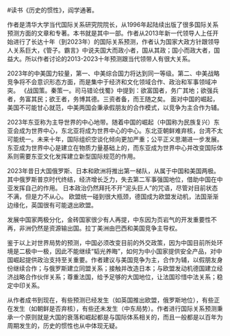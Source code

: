 \#读书《历史的惯性》，阎学通著。

作者是清华大学当代国际关系研究院院长，从1996年起陆续出版了很多国际关系预测方面的文章和专著。本书就是其中一部。作者从2013年新一代领导人上任开始进行了长达十年（到2023年）的国际关系预测，作者认为国家大政方针跟领导人关系巨大，《管子。霸言》中说夫国大而政小者，国从其政；国小而政大者，国益大。所以作者讨论的2013-2023十年预测跟当代领带人有很大关系。

2023年的中美国力较量，第一、中美综合国力将达到同一等级。第二、中美战略竞争将不会意识形态方面，而是集中于经济和文化领域合作、政治和军事领域冲突。
《战国策。秦策一。司马错论伐蜀》中提到：欲富国者，务广其地；欲强兵者，务富其民；欲王者，务博其德。三资者备，而王随之矣。
面对中国的崛起，美国不可能甘心就范，中美两国会秉承假朋友的合作模式，以竞争为主合作为辅。

2023年东亚称为主导世界的中心地带。随着中国的崛起（中国称为民族复兴）东亚会成为世界中心，东北亚将成为世界中心的中心。东北亚朝鲜难弃核，台湾不太可能统一。未来十年，国际组织空谈化倾向更加严重；公平正义思潮进一步发展。东亚成为世界中心是建立在物质力量基础上的，而东亚成为世界中心并改变国际体系则需要东亚文化发挥建立新型国际规范的作用。

2023年昔日大国俄罗斯、日本和欧洲将推出第一梯队，从属于中国和美国两极。
其中俄罗斯普京时代终结，经济增长乏力，失去第二军事强国地位，借助中国在中亚发挥自己的作用。
日本政治仍然拜托不开“泥头巨人”的咒语，尽管对目前状态不满，但是力不从心。
欧盟统一碰到很大瓶颈，德国成为欧盟发动机，法国渐渐边缘化，英国很有可能退出欧盟。

发展中国家两极分化，金砖国家很少有人再提，中东因为页岩气的开发重要性不再，非洲仍然是资源输出国。拉丁美洲由巴西和美国竞争主导权。

鉴于以上对世界局势的预测，中国必须改变目前的外交政策，因为中国目前所处环境是二极中一极，因此不能继续“韬光养晦”，如何为中小国家提供安全产品，对中国崛起提供政治支持至关重要。作者建议与美国竞争为主，合作为辅，以假朋友身份继续合作；与俄罗斯建立同盟关系；接触并改造日本；与欧盟发动机德国建立经济战略合作伙伴关系；尊重法国，给予足够的大国地位，让法国珍惜中法关系；稳定中印关系。

从作者成书到现在，有些预测已经发生（如英国推出欧盟，俄罗斯地位），有些正在发生（如朝鲜是否弃核），有些还未发生（中东局势）。作者进行国际关系预测秉承一个原则就是大国的衰落和崛起都是与国际体系相关的，而且一般都是以百年为周期发生的，历史的惯性也从中体现无疑。

